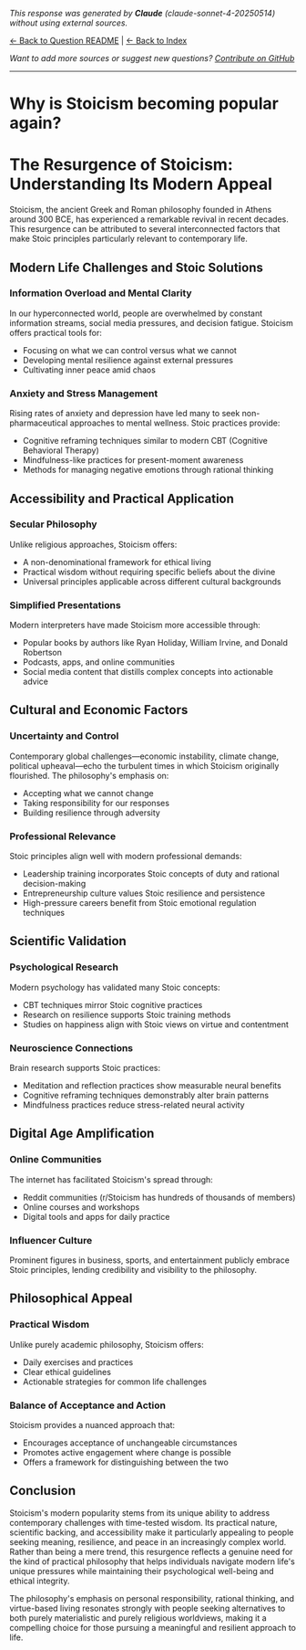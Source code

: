 <!-- 
Generated by: claude
Model: claude-sonnet-4-20250514
Prompt type: default
Generated at: 2025-06-08T21:35:35.890176
-->

*This response was generated by **Claude** (claude-sonnet-4-20250514) without using external sources.*

[← Back to Question README](README.md) | [← Back to Index](../README.md)

*Want to add more sources or suggest new questions? [Contribute on GitHub](https://github.com/justinwest/SuggestedSources)*

---

# Why is Stoicism becoming popular again?

# The Resurgence of Stoicism: Understanding Its Modern Appeal

Stoicism, the ancient Greek and Roman philosophy founded in Athens around 300 BCE, has experienced a remarkable revival in recent decades. This resurgence can be attributed to several interconnected factors that make Stoic principles particularly relevant to contemporary life.

## Modern Life Challenges and Stoic Solutions

### Information Overload and Mental Clarity
In our hyperconnected world, people are overwhelmed by constant information streams, social media pressures, and decision fatigue. Stoicism offers practical tools for:
- Focusing on what we can control versus what we cannot
- Developing mental resilience against external pressures
- Cultivating inner peace amid chaos

### Anxiety and Stress Management
Rising rates of anxiety and depression have led many to seek non-pharmaceutical approaches to mental wellness. Stoic practices provide:
- Cognitive reframing techniques similar to modern CBT (Cognitive Behavioral Therapy)
- Mindfulness-like practices for present-moment awareness
- Methods for managing negative emotions through rational thinking

## Accessibility and Practical Application

### Secular Philosophy
Unlike religious approaches, Stoicism offers:
- A non-denominational framework for ethical living
- Practical wisdom without requiring specific beliefs about the divine
- Universal principles applicable across different cultural backgrounds

### Simplified Presentations
Modern interpreters have made Stoicism more accessible through:
- Popular books by authors like Ryan Holiday, William Irvine, and Donald Robertson
- Podcasts, apps, and online communities
- Social media content that distills complex concepts into actionable advice

## Cultural and Economic Factors

### Uncertainty and Control
Contemporary global challenges—economic instability, climate change, political upheaval—echo the turbulent times in which Stoicism originally flourished. The philosophy's emphasis on:
- Accepting what we cannot change
- Taking responsibility for our responses
- Building resilience through adversity

### Professional Relevance
Stoic principles align well with modern professional demands:
- Leadership training incorporates Stoic concepts of duty and rational decision-making
- Entrepreneurship culture values Stoic resilience and persistence
- High-pressure careers benefit from Stoic emotional regulation techniques

## Scientific Validation

### Psychological Research
Modern psychology has validated many Stoic concepts:
- CBT techniques mirror Stoic cognitive practices
- Research on resilience supports Stoic training methods
- Studies on happiness align with Stoic views on virtue and contentment

### Neuroscience Connections
Brain research supports Stoic practices:
- Meditation and reflection practices show measurable neural benefits
- Cognitive reframing techniques demonstrably alter brain patterns
- Mindfulness practices reduce stress-related neural activity

## Digital Age Amplification

### Online Communities
The internet has facilitated Stoicism's spread through:
- Reddit communities (r/Stoicism has hundreds of thousands of members)
- Online courses and workshops
- Digital tools and apps for daily practice

### Influencer Culture
Prominent figures in business, sports, and entertainment publicly embrace Stoic principles, lending credibility and visibility to the philosophy.

## Philosophical Appeal

### Practical Wisdom
Unlike purely academic philosophy, Stoicism offers:
- Daily exercises and practices
- Clear ethical guidelines
- Actionable strategies for common life challenges

### Balance of Acceptance and Action
Stoicism provides a nuanced approach that:
- Encourages acceptance of unchangeable circumstances
- Promotes active engagement where change is possible
- Offers a framework for distinguishing between the two

## Conclusion

Stoicism's modern popularity stems from its unique ability to address contemporary challenges with time-tested wisdom. Its practical nature, scientific backing, and accessibility make it particularly appealing to people seeking meaning, resilience, and peace in an increasingly complex world. Rather than being a mere trend, this resurgence reflects a genuine need for the kind of practical philosophy that helps individuals navigate modern life's unique pressures while maintaining their psychological well-being and ethical integrity.

The philosophy's emphasis on personal responsibility, rational thinking, and virtue-based living resonates strongly with people seeking alternatives to both purely materialistic and purely religious worldviews, making it a compelling choice for those pursuing a meaningful and resilient approach to life.